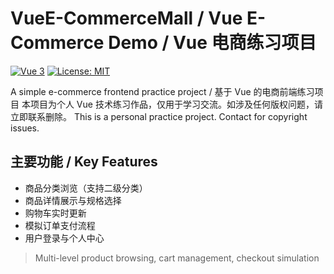 # VueE-CommerceMall / Vue E-Commerce Demo / Vue 电商练习项目

[![Vue 3](https://img.shields.io/badge/Vue-3-brightgreen)](https://vuejs.org/)
[![License: MIT](https://img.shields.io/badge/License-MIT-yellow.svg)](https://opensource.org/licenses/MIT)

A simple e-commerce frontend practice project / 基于 Vue 的电商前端练习项目
本项目为个人 Vue 技术练习作品，仅用于学习交流。如涉及任何版权问题，请立即联系删除。
This is a personal practice project. Contact for copyright issues.

## 主要功能 / Key Features

- 商品分类浏览（支持二级分类）
- 商品详情展示与规格选择
- 购物车实时更新
- 模拟订单支付流程
- 用户登录与个人中心

> Multi-level product browsing, cart management, checkout simulation
